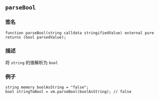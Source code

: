 ## `parseBool`

### 签名

```solidity
function parseBool(string calldata stringifiedValue) external pure returns (bool parsedValue);
```

### 描述

将 `string` 的值解析为 `bool`

### 例子

```solidity
string memory boolAsString = "false";
bool stringToBool = vm.parseBool(boolAsString); // false
```